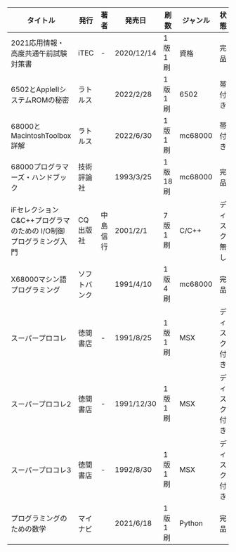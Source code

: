 | タイトル | 発行 | 著者 | 発売日 | 刷数 | ジャンル | 状態 |
| ---- | ---- | ---- | ---- | ---- | ---- | ---- |
| 2021応用情報・高度共通午前試験対策書 | iTEC | - | 2020/12/14 | 1版1刷 | 資格 | 完品 |
| 6502とAppleIIシステムROMの秘密 | ラトルス |  | 2022/2/28 | 1版1刷 | 6502 | 帯付き |
| 68000とMacintoshToolbox詳解 | ラトルス |  | 2022/6/30 | 1版1刷 | mc68000 | 帯付き |
| 68000プログラマーズ・ハンドブック | 技術評論社 |  | 1993/3/25 | 1版18刷 | mc68000 | 完品 |
| iFセレクション C&C++プログラマのための I/O制御プログラミング入門 | CQ出版社 | 中島信行 | 2001/2/1 | 7版1刷 | C/C++ | ディスク無し |
| X68000マシン語プログラミング | ソフトバンク |  | 1991/4/10 | 1版4刷 | mc68000 | 完品 |
| スーパープロコレ | 徳間書店 | - | 1991/8/25 | 1版1刷 | MSX | ディスク付き |
| スーパープロコレ2 | 徳間書店 | - | 1991/12/30 | 1版1刷 | MSX | ディスク付き |
| スーパープロコレ3 | 徳間書店 | - | 1992/8/30 | 1版1刷 | MSX | ディスク付き |
| プログラミングのための数学 | マイナビ |  | 2021/6/18 | 1版1刷 | Python | 完品 |
